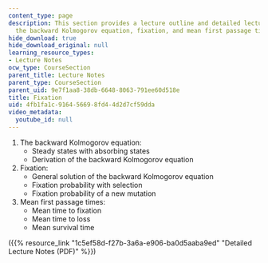 ```yaml
---
content_type: page
description: This section provides a lecture outline and detailed lecture notes on
  the backward Kolmogorov equation, fixation, and mean first passage times.
hide_download: true
hide_download_original: null
learning_resource_types:
- Lecture Notes
ocw_type: CourseSection
parent_title: Lecture Notes
parent_type: CourseSection
parent_uid: 9e7f1aa8-38db-6648-8063-791ee60d518e
title: Fixation
uid: 4fb1fa1c-9164-5669-8fd4-4d2d7cf59dda
video_metadata:
  youtube_id: null
---
```


1.  The backward Kolmogorov equation:
    *   Steady states with absorbing states
    *   Derivation of the backward Kolmogorov equation
2.  Fixation:
    *   General solution of the backward Kolmogorov equation
    *   Fixation probability with selection
    *   Fixation probability of a new mutation
3.  Mean first passage times:
    *   Mean time to fixation
    *   Mean time to loss
    *   Mean survival time

({{% resource_link "1c5ef58d-f27b-3a6a-e906-ba0d5aaba9ed" "Detailed Lecture Notes (PDF)" %}})